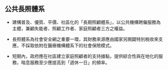 ## 公共長照體系

* 建構普及、優質、平價、社區化的「長期照顧體系」，以公共機構聘僱服務為主體，兼顧失能者、照顧工作者、家庭照顧者三方之權益。

* 長照體系為社會安全網之重要一環，其財務來源應由國家另開闢特別稅收來支應，不採取依附在醫療機構體系下的社會保險模式。

* 短期內，政府應在社區建立家庭照顧者的支持據點，提供綜合性與在地化的服務，喘息服務至少應提高到「週休一日」的頻率。

